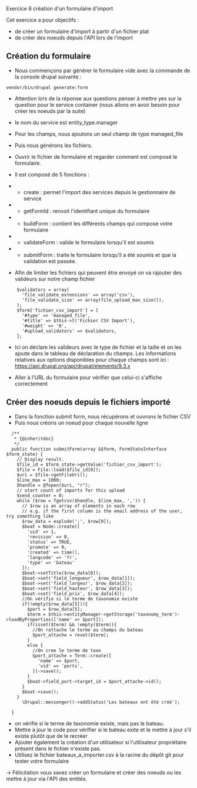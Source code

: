 Exercice 8  création d'un formulaire d'import

Cet exercice a pour objectifs :
* de créer un formulaire d'import à partir d'un fichier plat
* de créer des noeuds depuis l'API lors de l'import

## Création du formulaire 

* Nous commençons par générer le formulaire vide avec la commande de la console drupal suivante :
```
vendor/bin/drupal generate:form
```
* Attention lors de la réponse aux questions penser à mettre yes sur la question pour le service container (nous allons en avoir besoin pour créer les noeuds par la suite)
* le nom du service est entity_type.manager
* Pour les champs, nous ajoutons un seul champ de type managed_file 
* Puis nous générons les fichiers.
* Ouvrir le fichier de formulaire et regarder comment est composé le formulaire.
* Il est composé de 5 fonctions :
* * create : permet l'import des services depuis le gestionnaire de service
* * getFormId : renvoit l'identifiant unique du formulaire
* * buildForm : contient les différents champs qui compose votre formulaire
* * validateForm : valide le formulaire lorsqu'il est soumis
* * submitForm : traite le formulaire lorsqu'il a été soumis et que la validation est passée.

* Afin de limiter les fichiers qui peuvent être envoyé on va rajouter des valideurs sur notre champ fichier 
```
    $validators = array(
      'file_validate_extensions' => array('csv'),
      'file_validate_size' => array(file_upload_max_size()),
    );
    $form['fichier_csv_import'] = [
      '#type' => 'managed_file',
      '#title' => $this->t('Fichier CSV Import'),
      '#weight' => '0',
      '#upload_validators' => $validators,
    ];
```
* Ici on déclare les valideurs avec le type de fichier et la taille et on les ajoute dans le tableau de déclaration du champs. Les informations relatives aux options disponibles pour chaque champs sont ici :
https://api.drupal.org/api/drupal/elements/9.3.x

* Aller à l'URL du formulaire pour vérifier que celui-ci s'affiche correctement


## Créer des noeuds depuis le fichiers importé

* Dans la fonction submit form, nous récupérons et ouvrons le fichier CSV 
* Puis nous créons un noeud pour chaque nouvelle ligne
```
  /**
   * {@inheritdoc}
   */
  public function submitForm(array &$form, FormStateInterface $form_state) {
    // Display result.
    $file_id = $form_state->getValue('fichier_csv_import');
    $file = File::load($file_id[0]);
    $uri = $file->getFileUri();
    $line_max = 1000;
    $handle = @fopen($uri, "r");
    // start count of imports for this upload
    $send_counter = 0;
    while ($row = fgetcsv($handle, $line_max, ',')) {
      // $row is an array of elements in each row
      // e.g. if the first column is the email address of the user, try something like
      $row_data = explode(';', $row[0]);
      $boat = Node::create([
        'uid' => 1,
        'revision' => 0,
        'status' => TRUE,
        'promote' => 0,
        'created' => time(),
        'langcode' => 'fr',
        'type' => 'bateau'
      ]);
      $boat->setTitle($row_data[0]);
      $boat->set('field_longueur', $row_data[1]);
      $boat->set('field_largeur', $row_data[2]);
      $boat->set('field_hauteur', $row_data[3]);
      $boat->set('field_prix', $row_data[4]);
      //On vérifie si le terme de taxonomie existe
      if(!empty($row_data[5])){
        $port = $row_data[5];
        $term = $this->entityManager->getStorage('taxonomy_term')->loadByProperties(['name' => $port]);
        if(isset($term) && !empty($term)){
          //On rattache le terme au champs du bateau
          $port_attache = reset($term);
        }
        else {
          //On cree le terme de taxo
          $port_attache = Term::create([
            'name' => $port,
            'vid' => 'ports',
          ])->save();
        }
        $boat->field_port->target_id = $port_attache->id();
      }
      $boat->save();
    }
      \Drupal::messenger()->addStatus('Les bateaux ont été créé');

  }
```
* on vérifie si le terme de taxonomie existe, mais pas le bateau.
* Mettre à jour le code pour vérifier si le bateau exite et le mettre à jour s'il existe plutôt que de le recréer 
* Ajouter également la création d'un utilisateur si l'utilisateur propriétaire présent dans le fichier n'existe pas.
* Utilisez le fichier bateaux_a_importer.csv à la racine du dépôt git pour tester votre formulaire 

-> Félicitation vous savez créer un formulaire et créer des noeuds ou les mettre à jour via l'API des entités.
